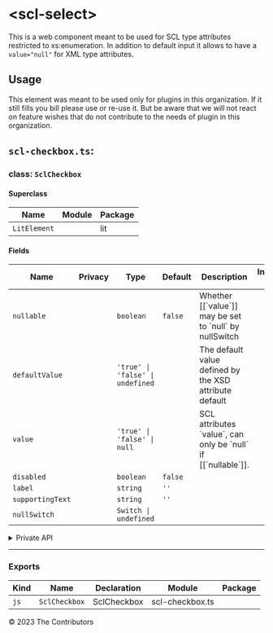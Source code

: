 # \<scl-select>

This is a web component meant to be used for SCL type attributes restricted to xs:enumeration. In addition to default input it allows to have a `value="null"` for XML type attributes.

## Usage

This element was meant to be used only for plugins in this organization. If it still fills you bill please use or re-use it. But be aware that we will not react on feature wishes that do not contribute to the needs of plugin in this organization.


## `scl-checkbox.ts`:

### class: `SclCheckbox`

#### Superclass

| Name         | Module | Package |
| ------------ | ------ | ------- |
| `LitElement` |        | lit     |

#### Fields

| Name             | Privacy | Type                             | Default | Description                                                           | Inherited From |
| ---------------- | ------- | -------------------------------- | ------- | --------------------------------------------------------------------- | -------------- |
| `nullable`       |         | `boolean`                        | `false` | Whether \[\[\`value\`]] may be set to \`null\` by nullSwitch          |                |
| `defaultValue`   |         | `'true' \| 'false' \| undefined` |         | The default value defined by the XSD attribute default                |                |
| `value`          |         | `'true' \| 'false' \| null`      |         | SCL attributes \`value\`, can only be \`null\` if \[\[\`nullable\`]]. |                |
| `disabled`       |         | `boolean`                        | `false` |                                                                       |                |
| `label`          |         | `string`                         | `''`    |                                                                       |                |
| `supportingText` |         | `string`                         | `''`    |                                                                       |                |
| `nullSwitch`     |         | `Switch \| undefined`            |         |                                                                       |                |

<details><summary>Private API</summary>

#### Fields

| Name            | Privacy | Type                        | Default   | Description | Inherited From |
| --------------- | ------- | --------------------------- | --------- | ----------- | -------------- |
| `checkboxValue` | private | `'true' \| 'false'`         | `'false'` |             |                |
| `userText`      | private | `string`                    |           |             |                |
| `isNull`        | private | `boolean`                   | `false`   |             |                |
| `parkedValue`   | private | `'true' \| 'false' \| null` | `null`    |             |                |
| `null`          | private | `boolean`                   |           |             |                |

#### Methods

| Name               | Privacy | Description | Parameters | Return           | Inherited From |
| ------------------ | ------- | ----------- | ---------- | ---------------- | -------------- |
| `renderNullSwitch` | private |             |            | `TemplateResult` |                |

</details>

<hr/>

### Exports

| Kind | Name          | Declaration | Module          | Package |
| ---- | ------------- | ----------- | --------------- | ------- |
| `js` | `SclCheckbox` | SclCheckbox | scl-checkbox.ts |         |


&copy; 2023 The Contributors
